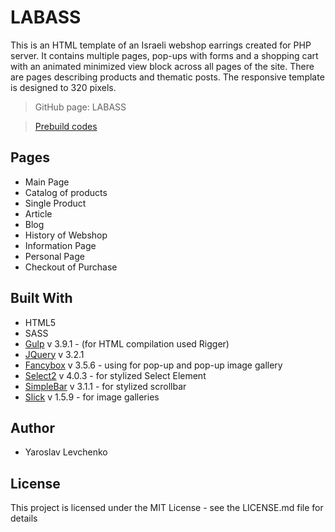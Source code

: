 # LABASS

This is an HTML template of an Israeli webshop earrings created for PHP server. It contains multiple pages, pop-ups with forms and a shopping cart with an animated minimized view block across all pages of the site. There are pages describing products and thematic posts. The responsive template is designed to 320 pixels.

> GitHub page: LABASS

> [Prebuild codes](https://github.com/yanuas123/lab)

## Pages

- Main Page
- Catalog of products
- Single Product
- Article
- Blog
- History of Webshop
- Information Page
- Personal Page
- Checkout of Purchase

## Built With

- HTML5
- SASS
- [Gulp](https://gulpjs.com/) v 3.9.1 - (for HTML compilation used Rigger)
- [JQuery](https://jquery.com/) v 3.2.1
- [Fancybox](https://fancyapps.com/fancybox/3/) v 3.5.6 - using for pop-up and pop-up image gallery
- [Select2](https://select2.org/) v 4.0.3 - for stylized Select Element
- [SimpleBar](https://github.com/Grsmto/simplebar) v 3.1.1 - for stylized scrollbar
- [Slick](https://kenwheeler.github.io/slick/) v 1.5.9 - for image galleries

## Author

- Yaroslav Levchenko

## License

This project is licensed under the MIT License - see the LICENSE.md file for details
